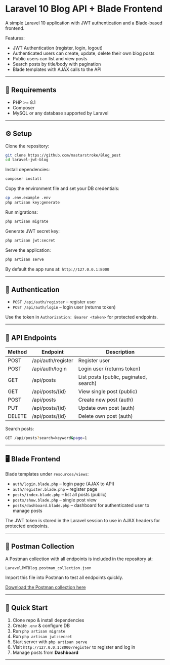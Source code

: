 # Laravel 10 Blog API + Blade Frontend

A simple Laravel 10 application with JWT authentication and a Blade-based frontend.

Features:

- JWT Authentication (register, login, logout)
- Authenticated users can create, update, delete their own blog posts
- Public users can list and view posts
- Search posts by title/body with pagination
- Blade templates with AJAX calls to the API

---

## 📝 Requirements

- PHP >= 8.1
- Composer
- MySQL or any database supported by Laravel

---

## ⚙️ Setup

Clone the repository:

```bash
git clone https://github.com/mastarstroke/Blog_post
cd laravel-jwt-blog
```

Install dependencies:

```bash
composer install
```

Copy the environment file and set your DB credentials:

```bash
cp .env.example .env
php artisan key:generate
```

Run migrations:

```bash
php artisan migrate
```

Generate JWT secret key:

```bash
php artisan jwt:secret
```

Serve the application:

```bash
php artisan serve
```

By default the app runs at: `http://127.0.0.1:8000`

---

## 🔑 Authentication

- `POST /api/auth/register` – register user
- `POST /api/auth/login` – login user (returns token)

Use the token in `Authorization: Bearer <token>` for protected endpoints.

---

## 📝 API Endpoints

| Method | Endpoint         | Description                  |
|--------|-----------------|------------------------------|
| POST   | /api/auth/register | Register user               |
| POST   | /api/auth/login  | Login user (returns token)   |
| GET    | /api/posts       | List posts (public, paginated, search) |
| GET    | /api/posts/{id}  | View single post (public)    |
| POST   | /api/posts       | Create new post (auth)       |
| PUT    | /api/posts/{id}  | Update own post (auth)       |
| DELETE | /api/posts/{id}  | Delete own post (auth)       |

Search posts:

```bash
GET /api/posts?search=keyword&page=1
```

---

## 🖥️ Blade Frontend

Blade templates under `resources/views`:

- `auth/login.blade.php` – login page (AJAX to API)
- `auth/register.blade.php` – register page
- `posts/index.blade.php` – list all posts (public)
- `posts/show.blade.php` – single post view
- `posts/dashboard.blade.php` – dashboard for authenticated user to manage posts

The JWT token is stored in the Laravel session to use in AJAX headers for protected endpoints.

---

## 🧪 Postman Collection

A Postman collection with all endpoints is included in the repository at:

```
LaravelJWTBlog.postman_collection.json
```

Import this file into Postman to test all endpoints quickly.

[Download the Postman collection here](LaravelJWTBlog.postman_collection.json)

---

## 🚀 Quick Start

1. Clone repo & install dependencies  
2. Create `.env` & configure DB  
3. Run `php artisan migrate`  
4. Run `php artisan jwt:secret`  
5. Start server with `php artisan serve`  
6. Visit `http://127.0.0.1:8000/register` to register and log in  
7. Manage posts from **Dashboard**

---
